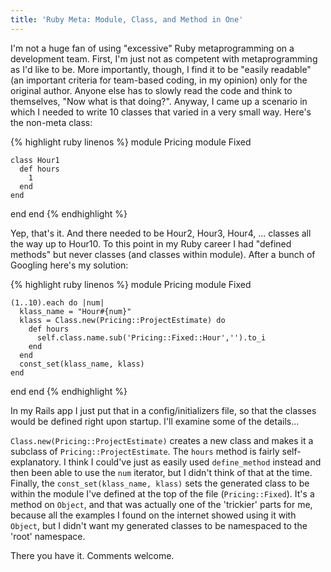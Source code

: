 ```yaml
---
title: 'Ruby Meta: Module, Class, and Method in One'
---
```


I'm not a huge fan of using "excessive" Ruby metaprogramming on a development team.  First, I'm just not as competent with metaprogramming as I'd like to be.  More importantly, though, I find it to be "easily readable" (an important criteria for team-based coding, in my opinion) only for the original author.  Anyone else has to slowly read the code and think to themselves, "Now what is that doing?".  Anyway, I came up a scenario in which I needed to write 10 classes that varied in a very small way.  Here's the non-meta class:

{% highlight ruby linenos %}
module Pricing
  module Fixed

    class Hour1
      def hours
        1
      end
    end

  end
end
{% endhighlight %}

Yep, that's it.  And there needed to be Hour2, Hour3, Hour4, ... classes all the way up to Hour10.  To this point in my Ruby career I had "defined methods" but never classes (and classes within module).  After a bunch of Googling here's my solution:

{% highlight ruby linenos %}
module Pricing
  module Fixed

    (1..10).each do |num|
      klass_name = "Hour#{num}"
      klass = Class.new(Pricing::ProjectEstimate) do
        def hours
          self.class.name.sub('Pricing::Fixed::Hour','').to_i
        end
      end
      const_set(klass_name, klass)
    end

  end
end
{% endhighlight %}

In my Rails app I just put that in a config/initializers file, so that the classes would be defined right upon startup.  I'll examine some of the details...

`Class.new(Pricing::ProjectEstimate)` creates a new class and makes it a subclass of `Pricing::ProjectEstimate`.  The `hours` method is fairly self-explanatory.  I think I could've just as easily used `define_method` instead and then been able to use the `num` iterator, but I didn't think of that at the time.  Finally, the `const_set(klass_name, klass)` sets the generated class to be within the module I've defined at the top of the file (`Pricing::Fixed`).  It's a method on `Object`, and that was actually one of the 'trickier' parts for me, because all the examples I found on the internet showed using it with `Object`, but I didn't want my generated classes to be namespaced to the 'root' namespace.

There you have it.  Comments welcome.
